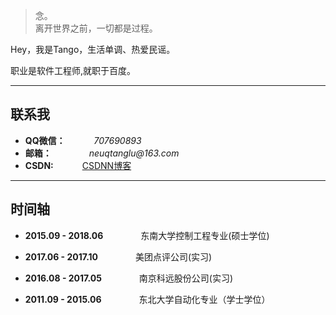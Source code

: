 
> 念。  
> 离开世界之前，一切都是过程。

Hey，我是Tango，生活单调、热爱民谣。

职业是软件工程师,就职于百度。

---


## **联系我**

- **QQ微信：**　　　 _707690893_  
- **邮箱：** 　　　　_neuqtanglu@163.com_
- **CSDN:**  　　　[CSDNN博客](http://blog.csdn.net/u013291818/)

---


## **时间轴**



- **2015.09 - 2018.06**　　　　  东南大学控制工程专业(硕士学位)

- **2017.06 - 2017.10**　　　　  美团点评公司(实习)

- **2016.08 - 2017.05**　　　　  南京科远股份公司(实习)

- **2011.09 - 2015.06**　　　　  东北大学自动化专业（学士学位） 
